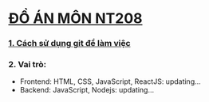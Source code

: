 # [ĐỒ ÁN MÔN NT208](https://github.com/SPRINGPEACHVINH/NT208)


### [1. Cách sử dụng git để làm việc](https://viblo.asia/p/quy-trinh-lam-viec-chuan-chi-voi-git-eW65G10RZDO)

### 2. Vai trò:
- Frontend: HTML, CSS, JavaScript, ReactJS: updating...
- Backend: JavaScript, Nodejs: updating...
